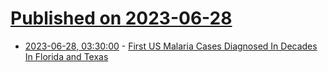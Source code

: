 # [Published on 2023-06-28](index.md)

* [2023-06-28, 03:30:00](https://science.slashdot.org/story/23/06/27/2229245/first-us-malaria-cases-diagnosed-in-decades-in-florida-and-texas?utm_source=rss1.0mainlinkanon&utm_medium=feed) - [First US Malaria Cases Diagnosed In Decades In Florida and Texas](https://science.slashdot.org/story/23/06/27/2229245/first-us-malaria-cases-diagnosed-in-decades-in-florida-and-texas?utm_source=rss1.0mainlinkanon&utm_medium=feed)
